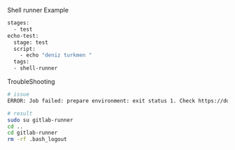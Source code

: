 Shell runner Example
``` bash
stages:
  - test
echo-test:
  stage: test
  script:
    - echo "deniz turkmen "
  tags:
  - shell-runner

```


TroubleShooting
``` bash
# issue
ERROR: Job failed: prepare environment: exit status 1. Check https://docs.gitlab.com/runner/shells/index.html#shell-profile-loading for more information

# result
sudo su gitlab-runner
cd ..
cd gitlab-runner
rm -rf .bash_logout
```